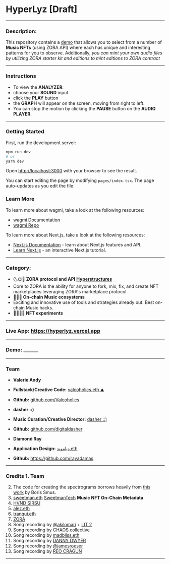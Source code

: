 # HyperLyz [Draft]
---

### Description:

This repository contains a [demo](https://github.com/rayadamas/hyperlyz_demo/blob/main/README.md#demo--______) that allows you to select from a number of **Music NFTs** (using ZORA API) where each has unique and interesting patterns for you to observe. Additionally, *you can mint your own audio files by utilizing ZORA starter kit and editions to mint editions to ZORA contract*

---
### Instructions

- To view the **ANALYZER**:
- choose your **SOUND** input
- click the **PLAY** button
- the **GRAPH** will appear on the screen, moving from right to left.
- You can stop the motion by clicking the **PAUSE** button on the **AUDIO PLAYER**.

---
### Getting Started

First, run the development server:

```bash
npm run dev
# or
yarn dev
```

Open [http://localhost:3000](http://localhost:3000) with your browser to see the result.

You can start editing the page by modifying `pages/index.tsx`. The page auto-updates as you edit the file.

### Learn More

To learn more about wagmi, take a look at the following resources:

- [wagmi Documentation](https://wagmi.sh)
- [wagmi Repo](https://github.com/tmm/wagmi)

To learn more about Next.js, take a look at the following resources:

- [Next.js Documentation](https://nextjs.org/docs) - learn about Next.js features and API.
- [Learn Next.js](https://nextjs.org/learn) - an interactive Next.js tutorial.

---
### Category:
- 🌜🌞🌛 **ZORA protocol and API** **[Hyperstructures]([https://jacob.energy/hyperstructures.html](https://jacob.energy/hyperstructures.html))**
- Core to ZORA is the ability for anyone to fork, mix, fix, and create NFT marketplaces leveraging ZORA's marketplace protocol.
- **🎤🎵🎤 On-chain Music ecosystems**
- Exciting and innovative use of tools and strategies already out. Best on-chain Music hacks.
- **💫👩‍🔬💫 NFT experiments**

---
### Live App: https://hyperlyz.vercel.app

---
### Demo:  ______

---
### Team
- **Valerie Andy**
- **Fullstack/Creative Code:** [valcoholics.eth ⛰](https://twitter.com/valcoholics1)
- **Github:** [github.com/Valcoholics](https://github.com/Valcoholics)

- **dasher ::)**
- **Music Curation/Creative Director:** [dasher ::)](https://twitter.com/digitaldasherr)
- **Github:** [github.com/digitaldasher](https://github.com/digitaldasher)

- **Diamond Ray**
- **Application Design:** [دياموند.eth](https://twitter.com/0xBey)
- **Github:** https://github.com/rayadamas

---
### Credits 1. Team
2. The code for creating the spectrograms borrows heavily from [this work](https://github.com/borismus/spectrogram) by Boris Smus.
3. [sweetman.eth](https://twitter.com/sweetman_eth) [SweetmanTech](https://github.com/SweetmanTech/Onchain-Music-Metadata) **Music NFT On-Chain Metadata**
4. [HVND SIRSU](https://twitter.com/sirsuhayb)
5. [alez.eth](https://twitter.com/__ALEZ)
6. [tranqui.eth](https://twitter.com/0xTranqui)
7. [ZORA](https://twitter.com/ourZORA)
8. Song recording by [@akilomari](https://foundation.app/@akilomari/lit/1) + [LIT 2](https://foundation.app/@akilomari/lit/2)
9. Song recording by [CHAOS collective](https://opensea.io/assets/ethereum/0x8427e46826a520b1264b55f31fcb5ddfdc31e349/3364/)
10. Song recording by [madbliss.eth](https://zora.co/collections/zora/8045)
11. Song recording by [DANNY DWYER](https://zora.co/collections/zora/8130)
12. Song recording by [@jamesroeser](https://zora.co/collections/zora/22186)
13. Song recording by [REO CRAGUN](https://zora.co/collections/zora/7688)
-------------------------------------------------------------------------------------------------------------------------------------------------
